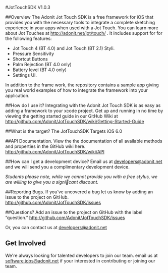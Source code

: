 #JotTouchSDK V1.0.3

##Overview
The Adonit Jot Touch SDK is a free framework for iOS that provides you with the necessary tools to integrate a complete sketching experience in your apps when used with a Jot Touch. You can learn more about Jot Touches at http://adonit.net/jot/touch/ . It includes support for for the following features:

- Jot Touch 4 (BT 4.0)  and Jot Touch (BT 2.1) Styli.
- Pressure Sensitivity
- Shortcut Buttons
- Palm Rejection (BT 4.0 only)
- Battery level (BT 4.0 only)
- Settings UI.

In addition to the frame work, the repository contains a sample app giving you real world examples of how to integrate the framework into your application.

##How do I use it?
Integrating with the Adonit Jot Touch SDK is as easy as adding a framework to your xcode project. Get up and running in no time by viewing the getting started guide in our GitHub Wiki at 
http://github.com/Adonit/JotTouchSDK/wiki/Getting-Started-Guide

##What is the target?
The JotTouchSDK Targets iOS 6.0

##API Documentation.
View the the documentation of all available methods and properties in the GitHub wiki here. 
http://github.com/Adonit/JotTouchSDK/wiki/API

##How can I get a development device?
Email us at developers@adonit.net and we will send you a complimentary development device. 

_Students please note, while we cannot provide you with a free stylus, we are willing to give you a signicant discount._

##Reporting Bugs.
If you’ve uncovered a bug let us know by adding an issue to the project on GitHub. http://github.com/Adonit/JotTouchSDK/issues

##Questions?
Add an issue to the project on GitHub with the label “question.” http://github.com/Adonit/JotTouchSDK/issues

Or, you can contact us at developers@adonit.net 

## Get Involved
We're always looking for talented developers to join our team. email us at software.jobs@adonit.net if your interested in contributing or joining our team. 
